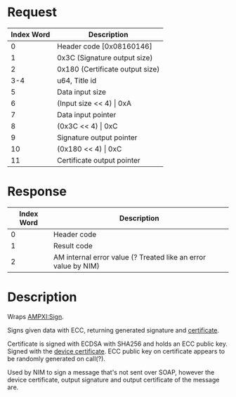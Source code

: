 # Request

| Index Word | Description                     |
|------------|---------------------------------|
| 0          | Header code \[0x08160146\]      |
| 1          | 0x3C (Signature output size)    |
| 2          | 0x180 (Certificate output size) |
| 3-4        | u64, Title id                   |
| 5          | Data input size                 |
| 6          | (Input size \<\< 4) \| 0xA      |
| 7          | Data input pointer              |
| 8          | (0x3C \<\< 4) \| 0xC            |
| 9          | Signature output pointer        |
| 10         | (0x180 \<\< 4) \| 0xC           |
| 11         | Certificate output pointer      |

# Response

| Index Word | Description                                                    |
|------------|----------------------------------------------------------------|
| 0          | Header code                                                    |
| 1          | Result code                                                    |
| 2          | AM internal error value (? Treated like an error value by NIM) |

# Description

Wraps [AMPXI:Sign](AMPXI:Sign "wikilink").

Signs given data with ECC, returning generated signature and
[certificate](Certificates "wikilink").

Certificate is signed with ECDSA with SHA256 and holds an ECC public
key. Signed with the [device
certificate](AMNet:GetDeviceCert "wikilink"). ECC public key on
certificate appears to be randomly generated on call(?).

Used by NIM to sign a message that's not sent over SOAP, however the
device certificate, output signature and output certificate of the
message are.